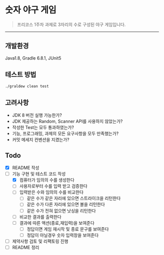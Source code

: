 # 숫자 야구 게임

> 프리코스 1주차 과제로 3자리의 수로 구성된 야구 게임입니다.
---

## 개발환경

Java1.8, Gradle 6.8.1, JUnit5

## 테스트 방법

```sh
./graldew clean test
```

## 고려사항

- JDK 8 버전 실행 가능한가?
- JDK 제공하는 Random, Scanner API를 사용하지 않았는가?
- 작성한 Test는 모두 통과하였는가?
- 기능, 프로그래밍, 과제의 모든 요구사항을 모두 만족했는가?
- 커밋 메세지 컨벤션을 지켰는가?

## Todo

- [x] README 작성
- [ ] 기능 구현 및 테스트 코드 작성
    - [x] 컴퓨터가 임의의 수를 생성한다
    - [ ] 사용자로부터 수를 입력 받고 검증한다
    - [ ] 입력받은 수와 임의의 수를 비교한다
        - [ ] 같은 수가 같은 자리에 있으면 스트라이크을 리턴한다
        - [ ] 같은 수가 다른 자리에 있으면 볼을 리턴한다
        - [ ] 같은 수가 전혀 없으면 낫싱을 리턴한다
    - [ ] 비교한 결과를 출력한다
    - [ ] 결과에 따른 액션(종료,재입력)을 보여준다
        - [ ] 정답이면 게임 재시작 및 종료 문구를 보여준다
        - [ ] 정답이 아닐경우 숫자 입력창을 보여준다
- [ ] 제약사항 검토 및 리팩토링 진행
- [ ] README 정리
